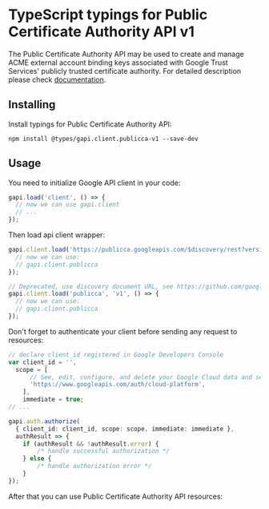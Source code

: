 # TypeScript typings for Public Certificate Authority API v1

The Public Certificate Authority API may be used to create and manage ACME external account binding keys associated with Google Trust Services' publicly trusted certificate authority. 
For detailed description please check [documentation](https://cloud.google.com/public-certificate-authority/docs).

## Installing

Install typings for Public Certificate Authority API:

```
npm install @types/gapi.client.publicca-v1 --save-dev
```

## Usage

You need to initialize Google API client in your code:

```typescript
gapi.load('client', () => {
  // now we can use gapi.client
  // ...
});
```

Then load api client wrapper:

```typescript
gapi.client.load('https://publicca.googleapis.com/$discovery/rest?version=v1', () => {
  // now we can use:
  // gapi.client.publicca
});
```

```typescript
// Deprecated, use discovery document URL, see https://github.com/google/google-api-javascript-client/blob/master/docs/reference.md#----gapiclientloadname----version----callback--
gapi.client.load('publicca', 'v1', () => {
  // now we can use:
  // gapi.client.publicca
});
```

Don't forget to authenticate your client before sending any request to resources:

```typescript
// declare client_id registered in Google Developers Console
var client_id = '',
  scope = [
      // See, edit, configure, and delete your Google Cloud data and see the email address for your Google Account.
      'https://www.googleapis.com/auth/cloud-platform',
    ],
    immediate = true;
// ...

gapi.auth.authorize(
  { client_id: client_id, scope: scope, immediate: immediate },
  authResult => {
    if (authResult && !authResult.error) {
        /* handle successful authorization */
    } else {
        /* handle authorization error */
    }
});
```

After that you can use Public Certificate Authority API resources: <!-- TODO: make this work for multiple namespaces -->

```typescript
```
